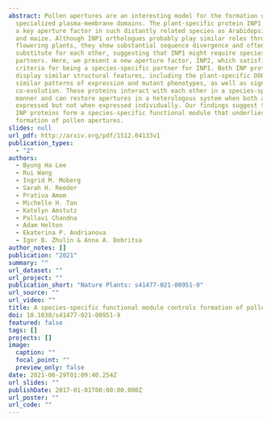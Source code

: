 ```yaml
---
abstract: Pollen apertures are an interesting model for the formation of
  specialized plasma-membrane domains. The plant-specific protein INP1 serves as
  a key aperture factor in such distantly related species as Arabidopsis, rice
  and maize. Although INP1 orthologues probably play similar roles throughout
  flowering plants, they show substantial sequence divergence and often cannot
  substitute for each other, suggesting that INP1 might require species-specific
  partners. Here, we present a new aperture factor, INP2, which satisfies the
  criteria for being a species-specific partner for INP1. Both INP proteins
  display similar structural features, including the plant-specific DOG1 domain,
  similar patterns of expression and mutant phenotypes, as well as signs of
  co-evolution. These proteins interact with each other in a species-specific
  manner and can restore apertures in a heterologous system when both are
  expressed but not when expressed individually. Our findings suggest that the
  INP proteins form a species-specific functional module that underlies
  formation of pollen apertures.
slides: null
url_pdf: http://arxiv.org/pdf/1512.04133v1
publication_types:
  - "2"
authors:
  - Byung Ha Lee
  - Rui Wang
  - Ingrid M. Moberg
  - Sarah H. Reeder
  - Prativa Amom
  - Michelle H. Tan
  - Katelyn Amstutz
  - Pallavi Chandna
  - Adam Helton
  - Ekaterina P. Andrianova
  - Igor B. Zhulin & Anna A. Dobritsa
author_notes: []
publication: "2021"
summary: ""
url_dataset: ""
url_project: ""
publication_short: "Nature Plants: s41477-021-00951-9"
url_source: ""
url_video: ""
title: A species-specific functional module controls formation of pollen apertures
doi: 10.1038/s41477-021-00951-9
featured: false
tags: []
projects: []
image:
  caption: ""
  focal_point: ""
  preview_only: false
date: 2021-06-29T01:09:40.254Z
url_slides: ""
publishDate: 2017-01-01T00:00:00.000Z
url_poster: ""
url_code: ""
---
```


